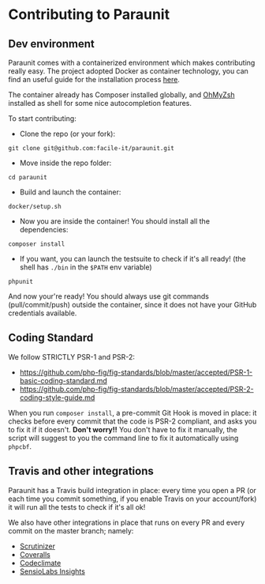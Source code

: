 # Contributing to Paraunit

## Dev environment
Paraunit comes with a containerized environment which makes contributing really easy.
The project adopted Docker as container technology, you can find an useful guide for the installation process 
[here](https://docs.docker.com/engine/installation/).

The container already has Composer installed globally, and [OhMyZsh](https://github.com/robbyrussell/oh-my-zsh) installed 
as shell for some nice autocompletion features. 

To start contributing:

 * Clone the repo (or your fork):
```
git clone git@github.com:facile-it/paraunit.git
```
 * Move inside the repo folder:
```
cd paraunit
```
* Build and launch the container:
```
docker/setup.sh
```
 * Now you are inside the container! You should install all the dependencies:
```
composer install
```
 * If you want, you can launch the testsuite to check if it's all ready! (the shell has `./bin` in the `$PATH` env variable)
```
phpunit
```
 
And now your're ready! You should always use git commands (pull/commit/push) outside the container, since it does not 
have your GitHub credentials available. 

## Coding Standard

We follow STRICTLY PSR-1 and PSR-2:

 * https://github.com/php-fig/fig-standards/blob/master/accepted/PSR-1-basic-coding-standard.md
 * https://github.com/php-fig/fig-standards/blob/master/accepted/PSR-2-coding-style-guide.md

When you run `composer install`, a pre-commit Git Hook is moved in place: it checks before every commit that the code is
PSR-2 compliant, and asks you to fix it if it doesn't. **Don't worry!!** You don't have to fix it manually, the script
will suggest to you the command line to fix it automatically using `phpcbf`.

## Travis and other integrations
Paraunit has a Travis build integration in place: every time you open a PR (or each time you commit something, if you 
enable Travis on your account/fork) it will run all the tests to check if it's all ok!

We also have other integrations in place that runs on every PR and every commit on the master branch; namely:

 * [Scrutinizer](https://scrutinizer-ci.com/g/facile-it/paraunit/)
 * [Coveralls](https://coveralls.io/github/facile-it/paraunit?branch=master)
 * [Codeclimate](https://codeclimate.com/github/facile-it/paraunit)
 * [SensioLabs Insights](https://insight.sensiolabs.com/projects/6571b482-6e1d-4e0c-b215-94d757909b20)
